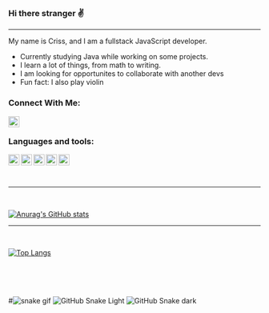 ### Hi there stranger ✌
<hr />
My name is Criss, and I am a fullstack JavaScript developer. 

- Currently studying Java while working on some projects.
- I learn a lot of things, from math to writing.
- I am looking for opportunites to collaborate with another devs
- Fun fact: I also play violin

### Connect With Me:
<a href="https://www.linkedin.com/in/criss-guinther-32445a233/">
<img align="left" alt="Linkedin" src="https://cdn-icons-png.flaticon.com/512/145/145807.png" width="22px" height="22px">  
</a>  
<br />

### Languages and tools:

<img align="left" alt="HTML5" src="https://cdn-icons-png.flaticon.com/512/174/174854.png" width="22px" height="22px" />

<img align="left" alt="CSS3" src="https://cdn-icons-png.flaticon.com/512/732/732190.png" width="22px" height="22px" />

<img align="left" alt="JS" src="https://cdn-icons-png.flaticon.com/512/5968/5968292.png" width="22px" height="22px" />

<img align="left" alt="PHP" src="https://cdn-icons-png.flaticon.com/512/5968/5968332.png" width="22px" height="22px" />

<img align="left" alt="React" src="https://cdn-icons-png.flaticon.com/512/1126/1126012.png" width="22px" height="22px" />

<br /><br /><br />
<hr />
<br />

[![Anurag's GitHub stats](https://github-readme-stats.vercel.app/api?username=crissguinther&count_private=true&show_icons=true&theme=radical&border_color=#900C3F)](https://github.com/anuraghazra/github-readme-stats)
<br />
<hr />
<br />

[![Top Langs](https://github-readme-stats.vercel.app/api/top-langs/?username=crissguinther&layout=compact)](https://github.com/anuraghazra/github-readme-stats)

<br />
<br />
<br />

#![snake gif](https://github.com/crissguinther/crissguinther/blob/output/github-contribution-grid-snake.gif)
![GitHub Snake Light](github-snake.svg#gh-light-mode-only)
![GitHub Snake dark](github-snake-dark.svg#gh-dark-mode-only)
